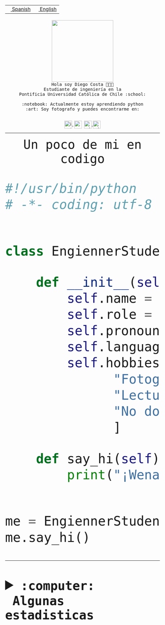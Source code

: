 <table border="0"  align="right">
 <tr><td><a href="README.md"><img src="https://upload.wikimedia.org/wikipedia/commons/thumb/8/89/Bandera_de_Espa%C3%B1a.svg/1200px-Bandera_de_Espa%C3%B1a.svg.png" height="10"> Spanish</a></td>
 <td><a href="README.en.md"><img src="https://upload.wikimedia.org/wikipedia/commons/a/a4/Flag_of_the_United_States.svg" height="10"> English</a></td></tr>
</table><br><br><br>


<p align="center">
  <img src="https://github.com/diegocostares/diegocostares/blob/main/Images/aaa2.gif?raw=true" height="200px" weight="200px">
  <br><samp>
    Hola soy Diego Costa 👨🏻‍💻<br>
    Estudiante de ingeniería en la <br>
    Pontificia Universidad Católica de Chile :school:<br>
  <br>
    :notebook: Actualmente estoy aprendiendo python <br>
    :art: Soy fotografo y puedes encontrarme en: <br>
  <br></samp>
  
</p>

<p align="center">
   <a href="https://instagram.com/diegocosta_no" target="blank">
    <img 
    align="center" src="https://cdn.jsdelivr.net/npm/simple-icons@3.0.1/icons/instagram.svg" alt="instagram" height="25px" width="25px" />
  </a>
  <a style="border: 3px solid; color: white;"href="https://t.me/diegocosta_no" target="blank">
  <img
  align="center" alt="Telegram" width="25px" src="https://icons-for-free.com/iconfiles/png/512/Telegram-1324888767380505522.png" />
</a>
<a href="https://api.whatsapp.com/send?phone=56971897835&text=Hola!" target="blank">
  <img
  align="center" alt="wtsp" width="25px" src="https://img.icons8.com/pastel-glyph/2x/whatsapp--v2.png" />
</a>
<a href="https://www.linkedin.com/in/diego-costa-786249213/" target="blank">
  <img
  align="center" alt="wtsp" width="25px" src="https://img.icons8.com/metro/452/linkedin.png" />
</a>

  </a>
</p>

---


<p align="center"><font size="25"><samp>Un poco de mi en codigo</samp></front></p>


```python
#!/usr/bin/python
# -*- coding: utf-8 -*-


class EngiennerStudent:

    def __init__(self):
        self.name = "Diego Costa"
        self.role = "Estudiante"
        self.pronouns = "he/him"
        self.language_spoken = ["es_CL", "en_US"]
        self.hobbies = [
              "Fotografia",
              "Lectura",
              "No dormir",
              ]

    def say_hi(self):
        print("¡Wena mundo!")


me = EngiennerStudent()
me.say_hi()
```
---
<details>
  <summary><b><samp>:computer: &nbsp;Algunas estadisticas</samp></b></summary>
  <br/></p>

<!--START_SECTION:waka-->
![Code Time](http://img.shields.io/badge/Code%20Time-967%20hrs%2055%20mins-blue)

**Soy nocturno 🦉** 

```text
🌞 Mañana                 15 commits          ░░░░░░░░░░░░░░░░░░░░░░░░░   00.53 % 
🌆 Día                    857 commits         ████████░░░░░░░░░░░░░░░░░   30.53 % 
🌃 Tarde                  1246 commits        ███████████░░░░░░░░░░░░░░   44.39 % 
🌙 Noche                  689 commits         ██████░░░░░░░░░░░░░░░░░░░   24.55 % 
```
📅 **Soy más productivo los Martes** 

```text
Lunes                    427 commits         ████░░░░░░░░░░░░░░░░░░░░░   15.21 % 
Martes                   549 commits         █████░░░░░░░░░░░░░░░░░░░░   19.56 % 
Miércoles                366 commits         ███░░░░░░░░░░░░░░░░░░░░░░   13.04 % 
Jueves                   420 commits         ████░░░░░░░░░░░░░░░░░░░░░   14.96 % 
Viernes                  413 commits         ████░░░░░░░░░░░░░░░░░░░░░   14.71 % 
Sábado                   221 commits         ██░░░░░░░░░░░░░░░░░░░░░░░   07.87 % 
Domingo                  411 commits         ████░░░░░░░░░░░░░░░░░░░░░   14.64 % 
```


📊 **Esta semana me dediqué a** 

```text
🐱‍💻 Proyectos: 
2023-1-S4-Grupo2-Scraper 22 hrs 30 mins      ██████████████████░░░░░░░   70.40 % 
Index-capstone           3 hrs 26 mins       ███░░░░░░░░░░░░░░░░░░░░░░   10.75 % 
server respaldlo         3 hrs 7 mins        ██░░░░░░░░░░░░░░░░░░░░░░░   09.76 % 
2023-1-S4-Grupo2-Backend 1 hr 13 mins        █░░░░░░░░░░░░░░░░░░░░░░░░   03.82 % 
2023-1-S4-Grupo2-IA      50 mins             █░░░░░░░░░░░░░░░░░░░░░░░░   02.61 % 
```


 Last Updated on 25/05/2023 10:20:32 UTC
<!--END_SECTION:waka-->
  
  

<p align="center"> <img src="https://github-readme-stats.vercel.app/api?username=diegocostares&show_icons=true&theme=ayu-mirage" alt="abhisheknaiidu" /></p>
 
</details>

